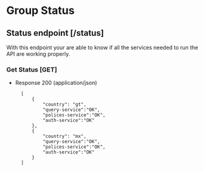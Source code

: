 
# Group Status

## Status endpoint [/status]
With this endpoint your are able to know if all the services needed to run the API are working properly.

### Get Status [GET]

+ Response 200 (application/json)

        [
            {
                "country": "gt",
                "query-service":"OK",
                "polices-service":"OK",
                "auth-service":"OK"
            },
            {
                "country": "mx",
                "query-service":"OK",
                "polices-service":"OK",
                "auth-service":"OK"
            }
        ]
